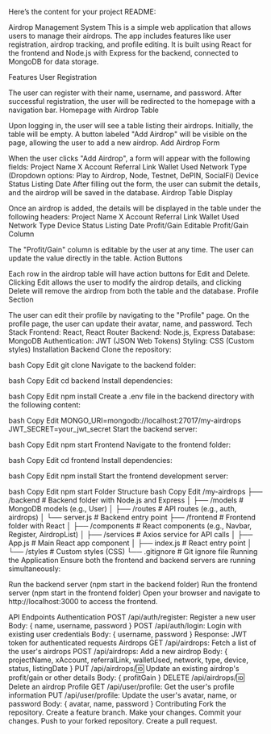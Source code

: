 
Here’s the content for your project README:

Airdrop Management System
This is a simple web application that allows users to manage their airdrops. The app includes features like user registration, airdrop tracking, and profile editing. It is built using React for the frontend and Node.js with Express for the backend, connected to MongoDB for data storage.

Features
User Registration

The user can register with their name, username, and password.
After successful registration, the user will be redirected to the homepage with a navigation bar.
Homepage with Airdrop Table

Upon logging in, the user will see a table listing their airdrops.
Initially, the table will be empty. A button labeled "Add Airdrop" will be visible on the page, allowing the user to add a new airdrop.
Add Airdrop Form

When the user clicks "Add Airdrop", a form will appear with the following fields:
Project Name
X Account
Referral Link
Wallet Used
Network
Type (Dropdown options: Play to Airdrop, Node, Testnet, DePIN, SocialFi)
Device
Status
Listing Date
After filling out the form, the user can submit the details, and the airdrop will be saved in the database.
Airdrop Table Display

Once an airdrop is added, the details will be displayed in the table under the following headers:
Project Name
X Account
Referral Link
Wallet Used
Network
Type
Device
Status
Listing Date
Profit/Gain
Editable Profit/Gain Column

The "Profit/Gain" column is editable by the user at any time. The user can update the value directly in the table.
Action Buttons

Each row in the airdrop table will have action buttons for Edit and Delete.
Clicking Edit allows the user to modify the airdrop details, and clicking Delete will remove the airdrop from both the table and the database.
Profile Section

The user can edit their profile by navigating to the "Profile" page.
On the profile page, the user can update their avatar, name, and password.
Tech Stack
Frontend: React, React Router
Backend: Node.js, Express
Database: MongoDB
Authentication: JWT (JSON Web Tokens)
Styling: CSS (Custom styles)
Installation
Backend
Clone the repository:

bash
Copy
Edit
git clone <repository-url>
Navigate to the backend folder:

bash
Copy
Edit
cd backend
Install dependencies:

bash
Copy
Edit
npm install
Create a .env file in the backend directory with the following content:

bash
Copy
Edit
MONGO_URI=mongodb://localhost:27017/my-airdrops
JWT_SECRET=your_jwt_secret
Start the backend server:

bash
Copy
Edit
npm start
Frontend
Navigate to the frontend folder:

bash
Copy
Edit
cd frontend
Install dependencies:

bash
Copy
Edit
npm install
Start the frontend development server:

bash
Copy
Edit
npm start
Folder Structure
bash
Copy
Edit
/my-airdrops
├── /backend                # Backend folder with Node.js and Express
│   ├── /models             # MongoDB models (e.g., User)
│   ├── /routes             # API routes (e.g., auth, airdrops)
│   └── server.js           # Backend entry point
├── /frontend               # Frontend folder with React
│   ├── /components         # React components (e.g., Navbar, Register, AirdropList)
│   ├── /services           # Axios service for API calls
│   ├── App.js              # Main React app component
│   ├── index.js            # React entry point
│   └── /styles             # Custom styles (CSS)
└── .gitignore              # Git ignore file
Running the Application
Ensure both the frontend and backend servers are running simultaneously:

Run the backend server (npm start in the backend folder)
Run the frontend server (npm start in the frontend folder)
Open your browser and navigate to http://localhost:3000 to access the frontend.

API Endpoints
Authentication
POST /api/auth/register: Register a new user
Body: { name, username, password }
POST /api/auth/login: Login with existing user credentials
Body: { username, password }
Response: JWT token for authenticated requests
Airdrops
GET /api/airdrops: Fetch a list of the user's airdrops
POST /api/airdrops: Add a new airdrop
Body: { projectName, xAccount, referralLink, walletUsed, network, type, device, status, listingDate }
PUT /api/airdrops/:id: Update an existing airdrop's profit/gain or other details
Body: { profitGain }
DELETE /api/airdrops/:id: Delete an airdrop
Profile
GET /api/user/profile: Get the user's profile information
PUT /api/user/profile: Update the user's avatar, name, or password
Body: { avatar, name, password }
Contributing
Fork the repository.
Create a feature branch.
Make your changes.
Commit your changes.
Push to your forked repository.
Create a pull request.
